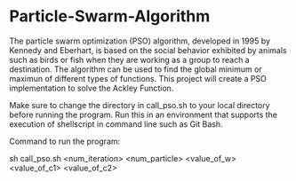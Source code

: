 # Particle-Swarm-Algorithm
The particle swarm optimization (PSO) algorithm, developed in 1995 by Kennedy and Eberhart, is based on the social behavior exhibited by animals such as birds or fish when they are working as a group to reach a destination. The algorithm can be used to find the global minimum or maximun of different types of functions. This project will create a PSO implementation to solve the Ackley Function.

Make sure to change the directory in call_pso.sh to your local directory before running the program.
Run this in an environment that supports the execution of shellscript in command line such as Git Bash.

Command to run the program:

sh call_pso.sh <num_iteration> <num_particle> <value_of_w> <value_of_c1> <value_of_c2>
